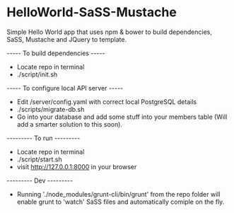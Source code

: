 HelloWorld-SaSS-Mustache
========================

Simple Hello World app that uses npm & bower to build dependencies, SaSS, Mustache and JQuery to template.

----- To build dependencies -----
- Locate repo in terminal
- ./script/init.sh

----- To configure local API server -----
- Edit /server/config.yaml with correct local PostgreSQL details
- ./scripts/migrate-db.sh 
- Go into your database and add some stuff into your members table (Will add a smarter solution to this soon).

--------- To run ---------
- Locate repo in terminal
- ./script/start.sh
- visit http://127.0.0.1:8000 in your browser




--------- Dev ---------
- Running './node_modules/grunt-cli/bin/grunt' from the repo folder will enable grunt to 'watch' SaSS files and automatically comiple on the fly.

